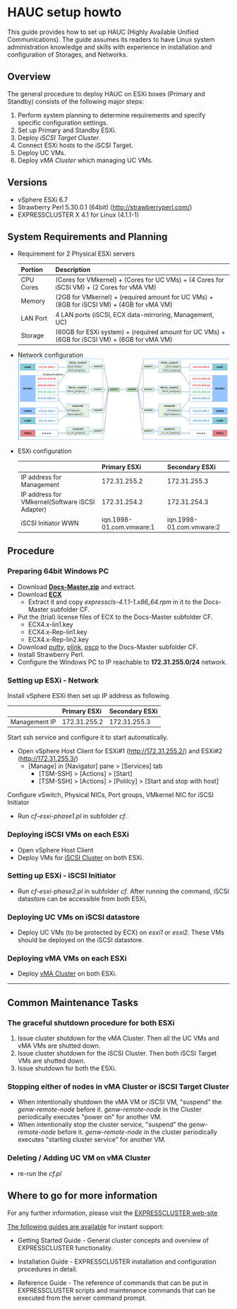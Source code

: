 # HAUC setup howto

This guide provides how to set up HAUC (Highly Available Unified Communications). The guide assumes its readers to have Linux system administration knowledge and skills with experience in installation and configuration of Storages, and Networks.


## Overview

The general procedure to deploy HAUC on ESXi boxes (Primary and Standby) consists of the following major steps:

1. Perform system planning to determine requirements and specify specific configuration settings.
2. Set up Primary and Standby ESXi.
3. Deploy *iSCSI Target Cluster*.
4. Connect ESXi hosts to the iSCSI Target.
5. Deploy UC VMs.
6. Deploy *vMA Cluster* which managing UC VMs.
    

## Versions
- vSphere ESXi 6.7
- Strawberry Perl 5.30.0.1 (64bit)   (http://strawberryperl.com/)
- EXPRESSCLUSTER X 4.1 for Linux (4.1.1-1)

## System Requirements and Planning

* Requirement for 2 Physical ESXi servers

  | Portion	| Description 
  |:--		|:--
  | CPU Cores	| (Cores for VMkernel) + (Cores for UC VMs) +   (4 Cores for iSCSI VM) + (2 Cores for vMA VM)
  | Memory	| (2GB for VMkernel) + (required amount for UC   VMs) + (8GB for iSCSI VM) + (4GB for vMA VM)
  | LAN Port	| 4 LAN ports (iSCSI, ECX data-mirroring,   Management, UC)
  | Storage	| (60GB for ESXi system) + (required amount   for UC VMs) + (6GB for iSCSI VM) + (6GB for vMA VM)

* Network configuration
  ![Network configuraiton](HAUC-NW-Configuration.png)

* ESXi configuration

  |							|   Primary ESXi			| Secondary ESXi	  	|
  |:---							|:---  					|:---			  	|
  | IP address for Management				|   172.31.255.2			| 172.31.255.3		  	|
  | IP address for VMkernel(Software iSCSI Adapter)	|   172.31.254.2			| 172.31.254.3		  	|
  | iSCSI Initiator WWN					|   iqn.1998-01.com.vmware:1		|  iqn.1998-01.com.vmware:2 	|
  
## Procedure

### Preparing 64bit Windows PC
- Download [**Docs-Master.zip**](https://github.com/mkazuyuki/docs/archive/master.zip) and extract.
- Download [**ECX**](https://www.nec.com/en/global/prod/expresscluster/en/trial/zip/ecx41l_x64.zip)
	-  Extract it and copy *expresscls-4.1.1-1.x86_64.rpm* in it to the Docs-Master subfolder CF.
- Put the (trial) license files of ECX to the Docs-Master subfolder CF.
	- ECX4.x-lin1.key
	- ECX4.x-Rep-lin1.key
	- ECX4.x-Rep-lin2.key
- Download
	[putty](https://the.earth.li/~sgtatham/putty/latest/w64/putty.exe),
	[plink](https://the.earth.li/~sgtatham/putty/latest/w64/plink.exe),
	[pscp](https://the.earth.li/~sgtatham/putty/latest/w64/pscp.exe)
  to the Docs-Master subfolder CF.
- Install Strawberry Perl.
- Configure the Windows PC to IP reachable to **172.31.255.0/24** network.

### Setting up ESXi - Network

Install vSphere ESXi then set up IP address as following.

|		| Primary ESXi	| Secondary ESXi	|
|:---		|:---		|:---			|
| Management IP	| 172.31.255.2	| 172.31.255.3		|

Start ssh service and configure it to start automatically.
- Open vSphere Host Client for ESXi#1 (http://172.31.255.2/) and ESXi#2 (http://172.31.255.3/)
  - [Manage] in [Navigator] pane > [Services] tab
    - [TSM-SSH] >  [Actions] > [Start]
    - [TSM-SSH] >  [Actions] > [Polilcy] > [Start and stop with host]

Configure vSwitch, Physical NICs, Port groups, VMkernel NIC for iSCSI Initiator
- Run *cf-esxi-phase1.pl* in subfolder *cf*.

### Deploying iSCSI VMs on each ESXi
- Open vSphere Host Client
- Deploy VMs for [iSCSI Cluster](iSCSI-cluster.md) on both ESXi.

### Setting up ESXi - iSCSI Initiator
- Run *cf-esxi-phase2.pl* in subfolder *cf*.
  After running the command, iSCSI datastore can be accessible from both ESXi,

### Deploying UC VMs on iSCSI datastore
- Deploy UC VMs (to be protected by ECX) on *esxi1* or *esxi2*.
  These VMs should be deployed on the iSCSI datastore.

### Deploying vMA VMs on each ESXi
- Deploy [vMA Cluster](vMA-cluster.md) on both ESXi.

----

## Common Maintenance Tasks

### The graceful shutdown procedure for both ESXi
1. Issue cluster shutdown for the vMA Cluster. Then all the UC VMs and vMA VMs are shutted down.
2. Issue cluster shutdown for the iSCSI Cluster. Then both iSCSI Target VMs are shutted down.
3. Issue shutdown for both the ESXi.

### Stopping either of nodes in vMA Cluster or iSCSI Target Cluster
- When intentionally shutdown the vMA VM or iSCSI VM, "suspend" the *genw-remote-node* before it. *genw-remote-node* in the Cluster periodically executes "power on" for another VM. 
- When intentionally stop the cluster service, "suspend" the *genw-remote-node* before it. *genw-remote-node* in the cluster periodically executes "starting cluster service" for another VM.

### Deleting / Adding UC VM on vMA Cluster
- re-run the *cf.pl*


## Where to go for more information

For any further information, please visit the [EXPRESSCLUSTER web-site](http://www.nec.com/expresscluster)

[The following guides are available](http://www.nec.com/global/prod/expresscluster/en/support/manuals.html) for instant support:  

- Getting Started Guide - General cluster concepts and overview of EXPRESSCLUSTER functionality.

- Installation Guide - EXPRESSCLUSTER installation and configuration procedures in detail.

- Reference Guide - The reference of commands that can be put in EXPRESSCLUSTER scripts and maintenance commands that can be executed from the server command prompt.

<!--

----

## Disclaimer

NEC Corporation assumes no responsibility for technical or editorial mistakes in or omissions from this document. To obtain the benefits of the product, it is the customers responsibility to install and use the product in accordance with this document. The copyright for the contents of this document belongs to NEC Corporation.

## Revision history

- 2017.08.28 Miyamoto Kazuyuki	1st issue
- 2018.10.22 Miyamoto Kazuyuki	2nd issue
- 2019.06.27 Miyamoto Kazuyuki	3rd issue

-->
